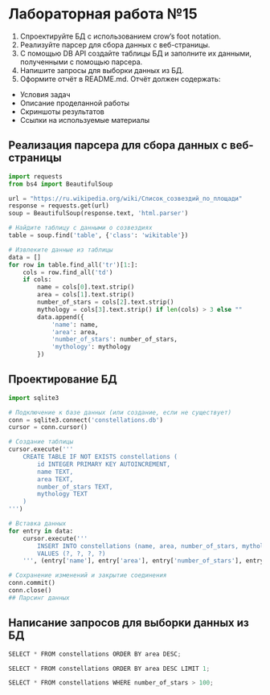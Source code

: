 # Лабораторная работа №15
1. Спроектируйте БД с использованием crow’s foot notation.
2. Реализуйте парсер для сбора данных с веб-страницы.
3. С помощью DB API cоздайте таблицы БД и заполните их данными, полученными с помощью парсера.
4. Напишите запросы для выборки данных из БД.
5. Оформите отчёт в README.md. Отчёт должен содержать:
- Условия задач
- Описание проделанной работы
- Скриншоты результатов
- Ссылки на используемые материалы
## Реализация парсера для сбора данных с веб-страницы
``` py
import requests
from bs4 import BeautifulSoup

url = "https://ru.wikipedia.org/wiki/Список_созвездий_по_площади"
response = requests.get(url)
soup = BeautifulSoup(response.text, 'html.parser')

# Найдите таблицу с данными о созвездиях
table = soup.find('table', {'class': 'wikitable'})

# Извлеките данные из таблицы
data = []
for row in table.find_all('tr')[1:]:
    cols = row.find_all('td')
    if cols:
        name = cols[0].text.strip()
        area = cols[1].text.strip()
        number_of_stars = cols[2].text.strip()
        mythology = cols[3].text.strip() if len(cols) > 3 else ""
        data.append({
            'name': name,
            'area': area,
            'number_of_stars': number_of_stars,
            'mythology': mythology
        })
```
## Проектирование БД
``` py
import sqlite3

# Подключение к базе данных (или создание, если не существует)
conn = sqlite3.connect('constellations.db')
cursor = conn.cursor()

# Создание таблицы
cursor.execute('''
    CREATE TABLE IF NOT EXISTS constellations (
        id INTEGER PRIMARY KEY AUTOINCREMENT,
        name TEXT,
        area TEXT,
        number_of_stars TEXT,
        mythology TEXT
    )
''')

# Вставка данных
for entry in data:
    cursor.execute('''
        INSERT INTO constellations (name, area, number_of_stars, mythology)
        VALUES (?, ?, ?, ?)
    ''', (entry['name'], entry['area'], entry['number_of_stars'], entry['mythology']))

# Сохранение изменений и закрытие соединения
conn.commit()
conn.close()
## Парсинг данных
```
## Написание запросов для выборки данных из БД
``` py
SELECT * FROM constellations ORDER BY area DESC;
```
``` py
SELECT * FROM constellations ORDER BY area DESC LIMIT 1;
```
``` py
SELECT * FROM constellations WHERE number_of_stars > 100;
```
